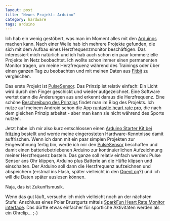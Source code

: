 ```yaml
---
layout: post
title: "Neues Projekt: Arduino"
category: hardware
tags: arduino
---
```

Ich hab ein wenig gestöbert, was man im Moment alles mit den
[Arduinos][0] machen kann. Nach einer Weile hab ich mehrere Projekte
gefunden, die sich mit dem Aufbau eines Herzfrequenzmonitor
beschäftigen. Das interessiert mich natürlich und ich hab auch schon ein
paar kommerzielle Projekte im Netz beobachtet. Ich wollte schon immer
einen permanenten Monitor tragen, um meine Herzfrequenz während des
Trainings oder über einen ganzen Tag zu beobachten und mit meinen Daten
aus [Fitbit][1] zu vergleichen.

Das erste Projekt ist [PulseSensor][2]. Das Prinzip ist relativ einfach:
Ein Licht wird durch den Finger geschickt und wieder aufgezeichnet. Eine
Software wertet dann die Änderungen aus und erkennt daraus die
Herzfrequenz. Eine schöne [Beschreibung des Prinzips][4] findet man im
Blog des Projekts. Ich nutze auf meinem Android schon die App [runtastic 
heart rate pro][3], die nach dem gleichen Prinzip arbeitet - aber man
kann sie nicht während des Sports nutzen.

Jetzt habe ich mir also kurz entschlossen einen [Arduino Starter Kit bei
fritzing][5] bestellt und werde meine eingerosteten Hardware-Kenntnisse
damit auffrischen. Wenn ich dann mit ein paar simplen Projekten zur
Eingewöhnung fertig bin, werde ich mir den [PulseSensor][2] beschaffen
und damit einen batteriebetriebenen Arduino zur kontinuierlichen
Aufzeichnung meiner Herzfrequenz basteln. Das ganze soll relativ einfach
werden: Pulse Sensor ans Ohr klippen, Arduino plus Batterie an die Hüfte
klipsen und einschalten. Der Arduino soll dann die Herzfrequenz
aufzeichnen und abspeichern (erstmal ins Flash, später vielleicht in den
[OpenLog][6]?) und ich will die Daten später auslesen können.

Naja, das ist Zukunftsmusik.

Wenn das gut läuft, versuche ich mich vielleicht noch an der nächsten
Stufe: Anschluss eines Polar Brustgurts mittels [SparkFun Heart Rate
Monitor interface][7]. Das dürfte etwas einfacher für sportliche
Aktivitäten werden als ein Ohrclip... ;-)

[0]: http://arduino.cc/
[1]: http://www.fitbit.com/
[2]: http://pulsesensor.myshopify.com/
[3]: https://play.google.com/store/apps/details?id=com.runtastic.android.heartrate.pro
[4]: http://pulsesensor.myshopify.com/blogs/news/6326816-anatomy-of-the-diy-heart-rate-monitor
[5]: http://shop.fritzing.org/products/fritzing-starter-kit-with-arduino-uno
[6]: https://www.sparkfun.com/products/9530
[7]: https://www.sparkfun.com/products/8661

